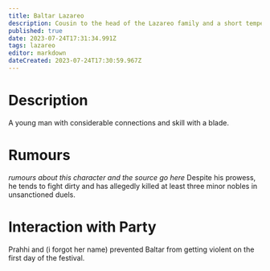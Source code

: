```yaml
---
title: Baltar Lazareo
description: Cousin to the head of the Lazareo family and a short tempered dueler 
published: true
date: 2023-07-24T17:31:34.991Z
tags: lazareo
editor: markdown
dateCreated: 2023-07-24T17:30:59.967Z
---
```


# Description
A young man with considerable connections and skill with a blade.  

# Rumours
*rumours about this character and the source go here*
Despite his prowess, he tends to fight dirty and has allegedly killed at least three minor nobles in unsanctioned duels. 
# Interaction with Party
Prahhi and (i forgot her name) prevented Baltar from getting violent on the first day of the festival. 